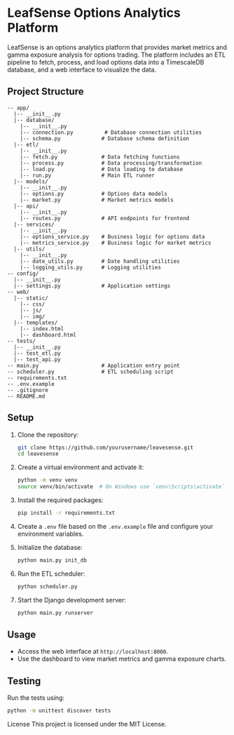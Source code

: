# LeafSense Options Analytics Platform

LeafSense is an options analytics platform that provides market metrics and gamma exposure analysis for options trading. The platform includes an ETL pipeline to fetch, process, and load options data into a TimescaleDB database, and a web interface to visualize the data.

## Project Structure

```
-- app/
  |-- __init__.py
  |-- database/
    |-- __init__.py
    |-- connection.py          # Database connection utilities
    |-- schema.py             # Database schema definition
  |-- etl/
    |-- __init__.py
    |-- fetch.py              # Data fetching functions
    |-- process.py            # Data processing/transformation
    |-- load.py               # Data loading to database
    |-- run.py                # Main ETL runner
  |-- models/
    |-- __init__.py
    |-- options.py            # Options data models
    |-- market.py             # Market metrics models
  |-- api/
    |-- __init__.py
    |-- routes.py             # API endpoints for frontend
  |-- services/
    |-- __init__.py
    |-- options_service.py    # Business logic for options data
    |-- metrics_service.py    # Business logic for market metrics
  |-- utils/
    |-- __init__.py
    |-- date_utils.py         # Date handling utilities
    |-- logging_utils.py      # Logging utilities
-- config/
  |-- __init__.py
  |-- settings.py             # Application settings
-- web/
  |-- static/
    |-- css/
    |-- js/
    |-- img/
  |-- templates/
    |-- index.html
    |-- dashboard.html
-- tests/
  |-- __init__.py
  |-- test_etl.py
  |-- test_api.py
-- main.py                    # Application entry point
-- scheduler.py               # ETL scheduling script
-- requirements.txt
-- .env.example
-- .gitignore
-- README.md
```

## Setup

1. Clone the repository:

   ```sh
   git clone https://github.com/yourusername/leavesense.git
   cd leavesense
   ```

2. Create a virtual environment and activate it:

   ```sh
   python -m venv venv
   source venv/bin/activate  # On Windows use `venv\Scripts\activate`
   ```

3. Install the required packages:

   ```sh
   pip install -r requirements.txt
   ```

4. Create a `.env` file based on the `.env.example` file and configure your environment variables.

5. Initialize the database:

   ```sh
   python main.py init_db
   ```

6. Run the ETL scheduler:

   ```sh
   python scheduler.py
   ```

7. Start the Django development server:
   ```sh
   python main.py runserver
   ```

## Usage

- Access the web interface at `http://localhost:8000`.
- Use the dashboard to view market metrics and gamma exposure charts.

## Testing

Run the tests using:

```sh
python -m unittest discover tests
```

License
This project is licensed under the MIT License.
